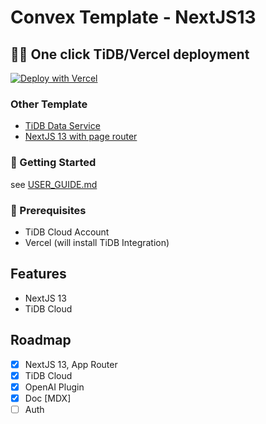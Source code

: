 # Convex Template - NextJS13

## 👋🏻 One click TiDB/Vercel deployment
[![Deploy with Vercel](https://vercel.com/button)](https://vercel.com/new/clone?repository-url=https%3A%2F%2Fgithub.com%2Fconvex-ai%2Fconvex-template&integration-ids=oac_coKBVWCXNjJnCEth1zzKoF1j)

### Other Template
- [TiDB Data Service](https://github.com/convex-ai/convex-template/tree/tidb-service)
- [NextJS 13 with page router](https://github.com/convex-ai/convex-template-backup)

### 📖 Getting Started
see [USER_GUIDE.md](./USER_GUIDE.md)

### 📘 Prerequisites
- TiDB Cloud Account
- Vercel (will install TiDB Integration)


## Features
- NextJS 13
- TiDB Cloud


## Roadmap
- [x] NextJS 13, App Router
- [x] TiDB Cloud
- [x] OpenAI Plugin
- [x] Doc [MDX]
- [ ] Auth
